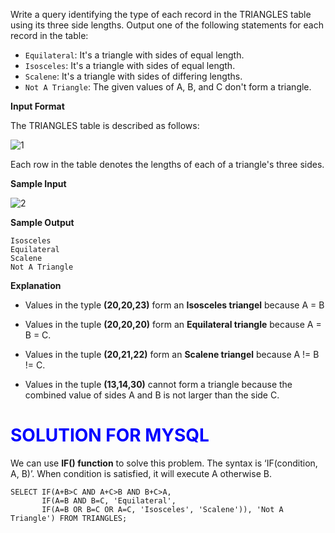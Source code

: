 Write a query identifying the type of each record in the TRIANGLES table using its three side lengths. Output one of the following statements for each record in the table:
* `Equilateral`: It's a triangle with  sides of equal length.
* `Isosceles`: It's a triangle with  sides of equal length.
* `Scalene`: It's a triangle with  sides of differing lengths.
* `Not A Triangle`: The given values of A, B, and C don't form a triangle.

**Input Format**

The TRIANGLES table is described as follows:

![1](https://user-images.githubusercontent.com/70767722/121915449-369f4100-cd01-11eb-8006-64bc77afd77c.png)

Each row in the table denotes the lengths of each of a triangle's three sides.

**Sample Input**

![2](https://user-images.githubusercontent.com/70767722/121915468-3a32c800-cd01-11eb-9d6a-ffd2cbf57b02.png)

**Sample Output**

```
Isosceles
Equilateral
Scalene
Not A Triangle

```

**Explanation**

* Values in the typle **(20,20,23)** form an **Isosceles triangel** because A = B

* Values in the tuple **(20,20,20)** form an **Equilateral triangle** because A = B = C. 

* Values in the tuple **(20,21,22)** form an **Scalene triangel** because A != B != C.

* Values in the tuple **(13,14,30)** cannot form a triangle because the combined value of sides A and B is not larger than the side C.

# <span style="color:blue">SOLUTION FOR MYSQL
</span>

We can use **IF() function** to solve this problem. The syntax is ‘IF(condition, A, B)’. When condition is satisfied, it will execute A otherwise B.
    
``` mysql
SELECT IF(A+B>C AND A+C>B AND B+C>A, 
       IF(A=B AND B=C, 'Equilateral', 
       IF(A=B OR B=C OR A=C, 'Isosceles', 'Scalene')), 'Not A Triangle') FROM TRIANGLES;
```
